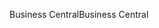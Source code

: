 <span data-ttu-id="f297d-101">Business Central</span><span class="sxs-lookup"><span data-stu-id="f297d-101">Business Central</span></span>
